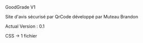 GoodGrade V1

Site d'avis sécurisé par QrCode développé par Muteau Brandon

Actual Version : 0.1

CSS -> 1 fichier
